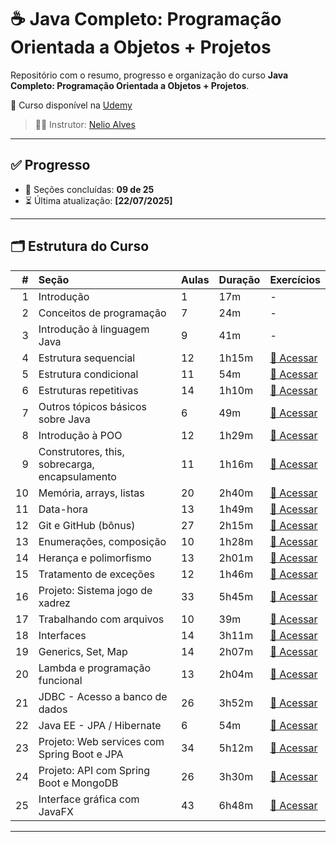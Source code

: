 # ☕ Java Completo: Programação Orientada a Objetos + Projetos

Repositório com o resumo, progresso e organização do curso **Java Completo: Programação Orientada a Objetos + Projetos**.

🔗 Curso disponível na [Udemy](https://www.udemy.com/course/java-curso-completo/)

> 👨‍🏫 Instrutor: [Nelio Alves](https://www.udemy.com/user/nelio-alves/)

---

## ✅ Progresso

- 📘 Seções concluídas: **09 de 25**
- ⏳ Última atualização: **[22/07/2025]**

---

## 🗂️ Estrutura do Curso

| # | Seção | Aulas | Duração | Exercícios |
|--:|:------|:------|:--------|:-----------|
| 1 | Introdução | 1 | 17m | - |
| 2 | Conceitos de programação | 7 | 24m | - |
| 3 | Introdução à linguagem Java | 9 | 41m | - |
| 4 | Estrutura sequencial | 12 | 1h15m | [🔗 Acessar](https://github.com/badtheus/java-curso-nelio-exercicios/tree/main/estrutura-sequencial) |
| 5 | Estrutura condicional | 11 | 54m | [🔗 Acessar]() |
| 6 | Estruturas repetitivas | 14 | 1h10m | [🔗 Acessar]() |
| 7 | Outros tópicos básicos sobre Java | 6 | 49m | [🔗 Acessar]() |
| 8 | Introdução à POO | 12 | 1h29m | [🔗 Acessar]() |
| 9 | Construtores, this, sobrecarga, encapsulamento | 11 | 1h16m | [🔗 Acessar]() |
| 10 | Memória, arrays, listas | 20 | 2h40m | [🔗 Acessar]() |
| 11 | Data-hora | 13 | 1h49m | [🔗 Acessar]() |
| 12 | Git e GitHub (bônus) | 27 | 2h15m | [🔗 Acessar]() |
| 13 | Enumerações, composição | 10 | 1h28m | [🔗 Acessar]() |
| 14 | Herança e polimorfismo | 13 | 2h01m | [🔗 Acessar]() |
| 15 | Tratamento de exceções | 12 | 1h46m | [🔗 Acessar]() |
| 16 | Projeto: Sistema jogo de xadrez | 33 | 5h45m | [🔗 Acessar]() |
| 17 | Trabalhando com arquivos | 10 | 39m | [🔗 Acessar]() |
| 18 | Interfaces | 14 | 3h11m | [🔗 Acessar]() |
| 19 | Generics, Set, Map | 14 | 2h07m | [🔗 Acessar]() |
| 20 | Lambda e programação funcional | 13 | 2h04m | [🔗 Acessar]() |
| 21 | JDBC - Acesso a banco de dados | 26 | 3h52m | [🔗 Acessar]() |
| 22 | Java EE - JPA / Hibernate | 6 | 54m | [🔗 Acessar]() |
| 23 | Projeto: Web services com Spring Boot e JPA | 34 | 5h12m | [🔗 Acessar]() |
| 24 | Projeto: API com Spring Boot e MongoDB | 26 | 3h30m | [🔗 Acessar]() |
| 25 | Interface gráfica com JavaFX | 43 | 6h48m | [🔗 Acessar]() |

---
